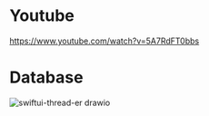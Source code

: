 # Youtube

https://www.youtube.com/watch?v=5A7RdFT0bbs


# Database

![swiftui-thread-er drawio](https://github.com/mzunohkaru/SwiftUI-Sample-TikTok/assets/99012157/52f87141-ddca-4964-8506-1a3352f669de)
